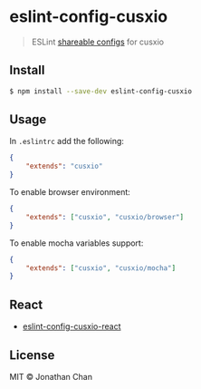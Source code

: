 # eslint-config-cusxio

> ESLint [shareable configs](http://eslint.org/docs/developer-guide/shareable-config) for cusxio

## Install

```bash
$ npm install --save-dev eslint-config-cusxio
```

## Usage

In `.eslintrc` add the following:

```json
{
    "extends": "cusxio"
}
```

To enable browser environment:

```json
{
    "extends": ["cusxio", "cusxio/browser"]
}
```

To enable mocha variables support:

```json
{
    "extends": ["cusxio", "cusxio/mocha"]
}
```

## React

- [eslint-config-cusxio-react](https://cusxio/eslint-config-cusxio-react)

## License

MIT © Jonathan Chan
